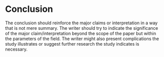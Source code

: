 # Conclusion

The conclusion should reinforce the major claims or interpretation in a way that is not mere summary. The writer should try to indicate the significance of the major claim/interpretation beyond the scope of the paper but within the parameters of the field. The writer might also present complications the study illustrates or suggest further research the study indicates is necessary.